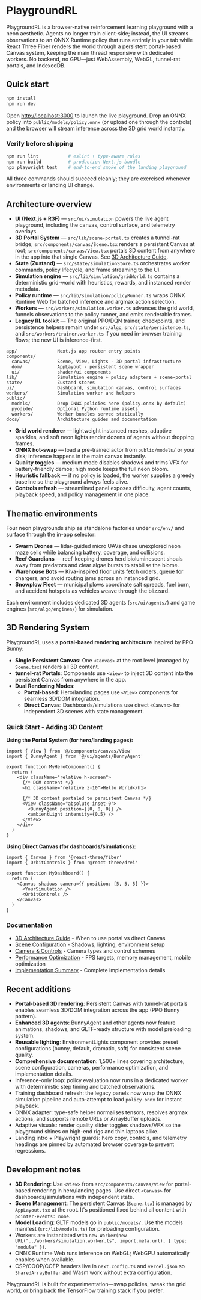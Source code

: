 # PlaygroundRL

PlaygroundRL is a browser-native reinforcement learning playground with a neon aesthetic. Agents no longer train client-side; instead, the UI streams observations to an ONNX Runtime policy that runs entirely in your tab while React Three Fiber renders the world through a persistent portal-based Canvas system, keeping the main thread responsive with dedicated workers. No backend, no GPU—just WebAssembly, WebGL, tunnel-rat portals, and IndexedDB.

## Quick start

```bash
npm install
npm run dev
```

Open <http://localhost:3000> to launch the live playground. Drop an ONNX policy into `public/models/policy.onnx` (or upload one through the controls) and the browser will stream inference across the 3D grid world instantly.

### Verify before shipping

```bash
npm run lint           # eslint + type-aware rules
npm run build          # production Next.js bundle
npx playwright test    # end-to-end smoke of the landing playground
```

All three commands should succeed cleanly; they are exercised whenever environments or landing UI change.

## Architecture overview

- **UI (Next.js + R3F)** — `src/ui/simulation` powers the live agent playground, including the canvas, control surface, and telemetry overlays.
- **3D Portal System** — `src/lib/scene-portal.ts` creates a tunnel-rat bridge; `src/components/canvas/Scene.tsx` renders a persistent Canvas at root; `src/components/canvas/View.tsx` portals 3D content from anywhere in the app into that single Canvas. See [3D Architecture Guide](docs/3D_ARCHITECTURE.md).
- **State (Zustand)** — `src/state/simulationStore.ts` orchestrates worker commands, policy lifecycle, and frame streaming to the UI.
- **Simulation engine** — `src/lib/simulation/gridWorld.ts` contains a deterministic grid-world with heuristics, rewards, and instanced render metadata.
- **Policy runtime** — `src/lib/simulation/policyRunner.ts` wraps ONNX Runtime Web for batched inference and argmax action selection.
- **Workers** — `src/workers/simulation.worker.ts` advances the grid world, funnels observations to the policy runner, and emits renderable frames.
- **Legacy RL toolkit** — The original PPO/DQN trainer, checkpoints, and persistence helpers remain under `src/algo`, `src/state/persistence.ts`, and `src/workers/trainer.worker.ts` if you need in-browser training flows; the new UI is inference-first.

```text
app/               Next.js app router entry points
components/
  canvas/          Scene, View, Lights - 3D portal infrastructure
  dom/             AppLayout - persistent scene wrapper
  ui/              shadcn/ui components
lib/               Simulation engine + policy adapters + scene-portal
state/             Zustand stores
ui/                Dashboard, simulation canvas, control surfaces
workers/           Simulation worker and helpers
public/
  models/          Drop ONNX policies here (policy.onnx by default)
  pyodide/         Optional Python runtime assets
  workers/         Worker bundles served statically
docs/              Architecture guides and documentation
```

- **Grid world renderer** — lightweight instanced meshes, adaptive sparkles, and soft neon lights render dozens of agents without dropping frames.
- **ONNX hot-swap** — load a pre-trained actor from `public/models/` or your disk; inference happens in the main canvas instantly.
- **Quality toggles** — medium mode disables shadows and trims VFX for battery-friendly demos; high mode keeps the full neon bloom.
- **Heuristic fallback** — if no policy is loaded, the worker supplies a greedy baseline so the playground always feels alive.
- **Controls refresh** — streamlined panel exposes difficulty, agent counts, playback speed, and policy management in one place.

## Thematic environments

Four neon playgrounds ship as standalone factories under `src/env/` and surface through the in-app selector:

- **Swarm Drones** — lidar-guided micro UAVs chase unexplored neon maze cells while balancing battery, coverage, and collisions.
- **Reef Guardians** — reef-keeping drones herd bioluminescent shoals away from predators and clear algae bursts to stabilise the biome.
- **Warehouse Bots** — Kiva-inspired floor units fetch orders, queue for chargers, and avoid routing jams across an instanced grid.
- **Snowplow Fleet** — municipal plows coordinate salt spreads, fuel burn, and accident hotspots as vehicles weave through the blizzard.

Each environment includes dedicated 3D agents (`src/ui/agents/`) and game engines (`src/algo/engines/`) for simulation.

## 3D Rendering System

PlaygroundRL uses a **portal-based rendering architecture** inspired by PPO Bunny:

- **Single Persistent Canvas**: One `<Canvas>` at the root level (managed by `Scene.tsx`) renders all 3D content.
- **tunnel-rat Portals**: Components use `<View>` to inject 3D content into the persistent Canvas from anywhere in the app.
- **Dual Rendering Modes**:
  - **Portal-based**: Hero/landing pages use `<View>` components for seamless 3D/DOM integration.
  - **Direct Canvas**: Dashboards/simulations use direct `<Canvas>` for independent 3D scenes with state management.

### Quick Start - Adding 3D Content

**Using the Portal System (for hero/landing pages):**

```tsx
import { View } from '@/components/canvas/View'
import { BunnyAgent } from '@/ui/agents/BunnyAgent'

export function MyHeroComponent() {
  return (
    <div className="relative h-screen">
      {/* DOM content */}
      <h1 className="relative z-10">Hello World</h1>
      
      {/* 3D content portaled to persistent Canvas */}
      <View className="absolute inset-0">
        <BunnyAgent position={[0, 0, 0]} />
        <ambientLight intensity={0.5} />
      </View>
    </div>
  )
}
```

**Using Direct Canvas (for dashboards/simulations):**

```tsx
import { Canvas } from '@react-three/fiber'
import { OrbitControls } from '@react-three/drei'

export function MyDashboard() {
  return (
    <Canvas shadows camera={{ position: [5, 5, 5] }}>
      <YourSimulation />
      <OrbitControls />
    </Canvas>
  )
}
```

### Documentation

- [3D Architecture Guide](docs/3D_ARCHITECTURE.md) - When to use portal vs direct Canvas
- [Scene Configuration](docs/SCENE_CONFIGURATION.md) - Shadows, lighting, environment setup
- [Camera & Controls](docs/CAMERA_CONTROLS.md) - Camera types and control schemes
- [Performance Optimization](docs/PERFORMANCE.md) - FPS targets, memory management, mobile optimization
- [Implementation Summary](docs/IMPLEMENTATION_SUMMARY.md) - Complete implementation details

## Recent additions

- **Portal-based 3D rendering**: Persistent Canvas with tunnel-rat portals enables seamless 3D/DOM integration across the app (PPO Bunny pattern).
- **Enhanced 3D agents**: BunnyAgent and other agents now feature animations, shadows, and GLTF-ready structure with model preloading system.
- **Reusable lighting**: EnvironmentLights component provides preset configurations (bunny, default, dramatic, soft) for consistent scene quality.
- **Comprehensive documentation**: 1,500+ lines covering architecture, scene configuration, cameras, performance optimization, and implementation details.
- Inference-only loop: policy evaluation now runs in a dedicated worker with deterministic step timing and batched observations.
- Training dashboard refresh: the legacy panels now wrap the ONNX simulation pipeline and auto-attempt to load `policy.onnx` for instant playback.
- ONNX adapter: type-safe helper normalises tensors, resolves argmax actions, and supports remote URLs or ArrayBuffer uploads.
- Adaptive visuals: render quality slider toggles shadows/VFX so the playground shines on high-end rigs and thin laptops alike.
- Landing intro + Playwright guards: hero copy, controls, and telemetry headings are pinned by automated browser coverage to prevent regressions.

## Development notes

- **3D Rendering**: Use `<View>` from `src/components/canvas/View` for portal-based rendering in hero/landing pages. Use direct `<Canvas>` for dashboards/simulations with independent state.
- **Scene Management**: The persistent Canvas (`Scene.tsx`) is managed by `AppLayout.tsx` at the root. It's positioned fixed behind all content with `pointer-events: none`.
- **Model Loading**: GLTF models go in `public/models/`. Use the models manifest (`src/lib/models.ts`) for preloading configuration.
- Workers are instantiated with `new Worker(new URL("../workers/simulation.worker.ts", import.meta.url), { type: "module" })`.
- ONNX Runtime Web runs inference on WebGL; WebGPU automatically enables when available.
- CSP/COOP/COEP headers live in `next.config.ts` and `vercel.json` so `SharedArrayBuffer` and Wasm work without extra configuration.

PlaygroundRL is built for experimentation—swap policies, tweak the grid world, or bring back the TensorFlow training stack if you prefer.
